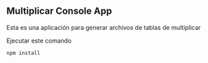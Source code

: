 ## Multiplicar Console App

Esta es una aplicación para generar archivos de tablas de
multiplicar

Ejecutar este comando

```````
npm install

```````